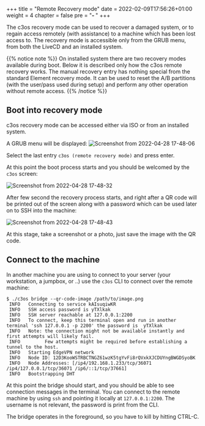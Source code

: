 +++
title = "Remote Recovery mode"
date = 2022-02-09T17:56:26+01:00
weight = 4
chapter = false
pre = "<b>- </b>"
+++

The c3os recovery mode can be used to recover a damaged system, or to regain access remotely (with assistance) to a machine which has been lost access to. The recovery mode is accessible only from the GRUB menu, from both the LiveCD and an installed system.

{{% notice note %}}
On installed system there are two recovery modes available during boot. Below it is described only how the c3os remote recovery works. The manual recovery entry has nothing special from the standard Element recovery mode. It can be used to reset the A/B partitions (with the user/pass used during setup) and perform any other operation without remote access.
{{% /notice %}}

## Boot into recovery mode

c3os recovery mode can be accessed either via ISO or from an installed system.

A GRUB menu will be displayed:
![Screenshot from 2022-04-28 17-48-06](https://user-images.githubusercontent.com/2420543/165800177-3e4cccd8-f67c-43a2-bd88-329478539400.png)

Select the last entry `c3os (remote recovery mode)` and press enter.

At this point the boot process starts and you should be welcomed by the `c3os` screen: 

![Screenshot from 2022-04-28 17-48-32](https://user-images.githubusercontent.com/2420543/165800182-9aa29c90-09e9-4c53-b3c7-c8ced262e3ac.png)

After few second the recovery process starts, and right after a QR code will be printed out of the screen along with a password which can be used later on to SSH into the machine:

![Screenshot from 2022-04-28 17-48-43](https://user-images.githubusercontent.com/2420543/165800187-4d2fe04e-c501-4ad8-a29f-32a0110eaa72.png)

At this stage, take a screenshot or a photo, just save the image with the QR code.

## Connect to the machine

In another machine you are using to connect to your server (your workstation, a jumpbox, or ..) use the `c3os` CLI to connect over the remote machine:

```
$ ./c3os bridge --qr-code-image /path/to/image.png
 INFO   Connecting to service kAIsuqiwKR
 INFO   SSH access password is yTXlkak
 INFO   SSH server reachable at 127.0.0.1:2200
 INFO   To connect, keep this terminal open and run in another terminal 'ssh 127.0.0.1 -p 2200' the password is  yTXlkak
 INFO   Note: the connection might not be available instantly and first attempts will likely fail.
 INFO         Few attempts might be required before establishing a tunnel to the host.
 INFO   Starting EdgeVPN network
 INFO   Node ID: 12D3KooWSTRBCTNGZ61wzK5tgYvFi8rQVxkXJCDUYngBWGDSyoBK
 INFO   Node Addresses: [/ip4/192.168.1.233/tcp/36071 /ip4/127.0.0.1/tcp/36071 /ip6/::1/tcp/37661]
 INFO   Bootstrapping DHT
```

At this point the bridge should start, and you should be able to see connection messages in the terminal. You can connect to the remote machine by using `ssh` and pointing it locally at `127.0.0.1:2200`. The username is not relevant, the password is print from the CLI.

The bridge operates in the foreground, so you have to kill by hitting CTRL-C.
